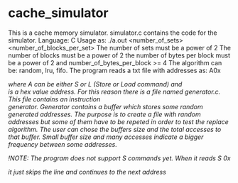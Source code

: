 # cache_simulator
This is a cache memory simulator. simulator.c contains the code for the simulator.
Language: C
Usage as: ./a.out <number_of_sets> <number_of_blocks_per_set> <bytes per block> <replace algorithm>
The number of sets must be a power of 2
The number of blocks must be a power of 2
the number of bytes per block must be a power of 2 and number_of_bytes_per_block >= 4
The algorithm can be: random, lru, fifo.
The program reads a txt file with addresses as: A0x<address> where A can be either S or L (Store or Load command) and <address> is a hex value address.
For this reason there is a file named generator.c. This file contains an instruction <address> generator. Generator contains a buffer which stores some 
random generated addresses. The purpose is to create a file with random addresses but some of them have to be repeted in order to test the replace algorithm.
The user can chose the buffers size and the total accesses to that buffer. Small buffer size and many accesses indicate a bigger frequency between some addresses.

!NOTE: The program does not support S commands yet. When it reads S 0x<address> it just skips the line and continues to the next address
